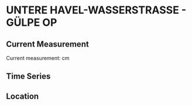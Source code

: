 # UNTERE HAVEL-WASSERSTRASSE - GÜLPE OP

## Current Measurement

Current measurement: <Value topic="rivers/pegel-online/UHW/GÜLPE OP/measurementValue"/> cm

## Time Series

<TimeSeries topic="rivers/pegel-online/UHW/GÜLPE OP/measurementValue" period="week" />

## Location

<WorldMap>
  <Marker lat="52.738530786654756" lon="12.221626379457208" labelTopic="rivers/pegel-online/UHW/GÜLPE OP" />
</WorldMap>
